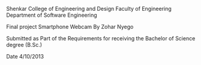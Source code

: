 
Shenkar College of Engineering and Design Faculty of Engineering Department of Software Engineering

Final project Smartphone Webcam By Zohar Nyego

Submitted as Part of the Requirements for receiving the
Bachelor of Science degree (B.Sc.)

Date 4/10/2013
